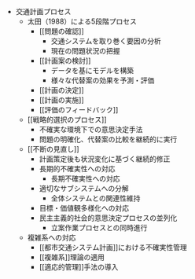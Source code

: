 - 交通計画プロセス
	- 太田（1988）による5段階プロセス
		- [[問題の確認]]
			- 交通システムを取り巻く要因の分析
			- 現在の問題状況の把握
		- [[計画案の検討]]
			- データを基にモデルを構築
			- 様々な代替案の効果を予測・評価
		- [[計画の決定]]
		- [[計画の実施]]
		- [[評価のフィードバック]]
	- [[戦略的選択のプロセス]]
		- 不確実な環境下での意思決定手法
		- 問題の明確化、代替案の比較を継続的に実行
	- [[不断の見直し]]
		- 計画策定後も状況変化に基づく継続的修正
		- 長期的不確実性への対応
			- 長期不確実性への対応
		- 適切なサブシステムへの分解
			- 全体システムとの関連性維持
		- 目標・価値観多様化への対応
		- 民主主義的社会的意思決定プロセスの並列化
			- 立案作業プロセスとの同時進行
	- 複雑系への対応
		- [[都市交通システム計画]]における不確実性管理
		- [[複雑系]]理論の適用
		- [[適応的管理]]手法の導入
